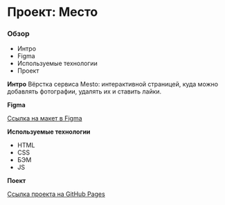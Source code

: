 # Проект: Место

### Обзор

* Интро
* Figma
* Используемые технологии
* Проект

**Интро**
Вёрстка сервиса Mesto: интерактивной страницей, куда можно добавлять фотографии, удалять их и ставить лайки.

**Figma**

[Ссылка на макет в Figma](https://www.figma.com/file/2cn9N9jSkmxD84oJik7xL7/JavaScript.-Sprint-4?node-id=0%3A1)

**Используемые технологии**

* HTML
* CSS
* БЭМ
* JS

**Поект**

[Ссылка проекта на GitHub Pages](https://elenshkurenko.github.io/mesto-project-bootcamp/)